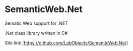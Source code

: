 # SemanticWeb.Net
Sematic Web support for .NET

.Net class library written in C#

Site link [https://github.com/LabObjects/SemanticWeb.Net]
